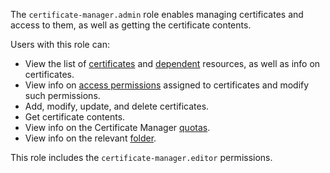 The `certificate-manager.admin` role enables managing certificates and access to them, as well as getting the certificate contents.

Users with this role can:
* View the list of [certificates](../../certificate-manager/concepts/index.md#types) and [dependent](../../certificate-manager/concepts/services.md) resources, as well as info on certificates.
* View info on [access permissions](../../iam/concepts/access-control/index.md) assigned to certificates and modify such permissions.
* Add, modify, update, and delete certificates.
* Get certificate contents.
* View info on the Certificate Manager [quotas](../../certificate-manager/concepts/limits.md#certificate-manager-quotas).
* View info on the relevant [folder](../../resource-manager/concepts/resources-hierarchy.md#folder).

This role includes the `certificate-manager.editor` permissions.